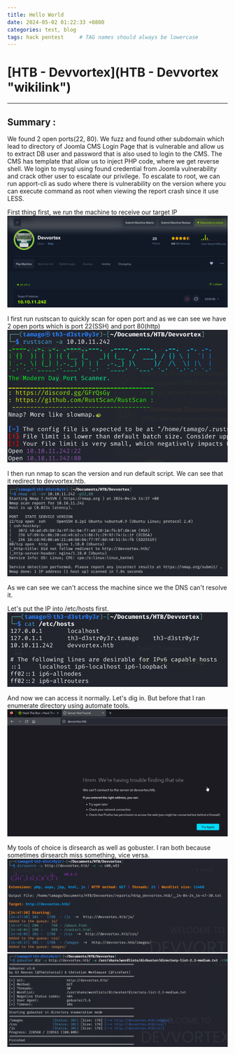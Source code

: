 ```yaml
---
title: Hello World
date: 2024-05-02 01:22:33 +0800
categories: test, blog
tags: hack pentest     # TAG names should always be lowercase
---
```




# [HTB - Devvortex](HTB - Devvortex "wikilink")

------------------------------------------------------------------------

## Summary :

We found 2 open ports(22, 80). We fuzz and found other subdomain which lead to directory of Joomla CMS Login Page that is vulnerable and allow us to extract DB user and password that is also used to login to the CMS. The CMS has template that allow us to inject PHP code, where we get reverse shell. We login to mysql using found credential from Joomla vulnerability and crack other user to escalate our privilege. To escalate to root, we can run apport-cli as sudo where there is vulnerability on the version where you can execute command as root when viewing the report crash since it use LESS.

First thing first, we run the machine to receive our target IP
![](/assets/devvortex/htb-devvortex-box.png)

I first run rustscan to quickly scan for open port and as we can see we have 2 open ports which is port 22(SSH) and port 80(http)
![](/assets/devvortex/htb-devvortex-box-rustscan.png)

I then run nmap to scan the version and run default script. We can see that it redirect to devvortex.htb.
![](/assets/devvortex/htb-devvortex-box-nmap.png)

As we can see we can't access the machine since we the DNS can't resolve it.

Let's put the IP into /etc/hosts first.
![](/assets/devvortex/htb-devvortex-box-etchosts.png)

And now we can access it normally. Let's dig in. But before that I ran enumerate directory using automate tools.
![](/assets/devvortex/htb-devvortex-box-web1.png)

My tools of choice is dirsearch as well as gobuster. I ran both because sometimes dirsearch miss something, vice versa.
![](/assets/devvortex/htb-devvortex-box-dirsearch.png)
![](/assets/devvortex/htb-devvortex-box-gobuster.png)

